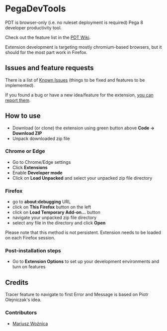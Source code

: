 # **PegaDevTools**

PDT is browser-only (i.e. no ruleset deployment is required) Pega 8 developer productivity tool.

Check out the feature list in the [PDT Wiki](https://github.com/marcin-l/PegaDevTools/wiki).

Extension development is targeting mostly chromium-based browsers, but it should for the most part work in Firefox.

## Issues and feature requests
There is a list of [Known Issues](https://github.com/marcin-l/PegaDevTools/issues) (things to be fixed and features to be implemented).

If you found a bug or have a new idea/feature for the extension, [you can report them](https://github.com/marcin-l/PegaDevTools/issues/new).

## How to use
- Download (or clone) the extension using green button above
**Code -> Download ZIP**
- Unpack downloaded zip file

### Chrome or Edge
- Go to Chrome/Edge settings
- Click **Extensions**
- Enable **Developer mode**
- Click on **Load Unpacked** and select your unpacked zip file directory

### Firefox
- go to **about:debugging** URL
- click on **This Firefox** button on the left
- click on **Load Temporary Add-on...** button
- navigate your unpacked zip file directory
- select any file in the directory and click **Open**

Please note that this method is not persistent. Extension needs to be loaded on each Firefox session.

### Post-installation steps
- Go to **Extension Options** to set up your development environments and turn on features

## Credits
Tracer feature to navigate to first Error and Message is based on Piotr Olejniczak's idea.

### Contributors
* [Mariusz Woźnica](https://github.com/woznica1970)
